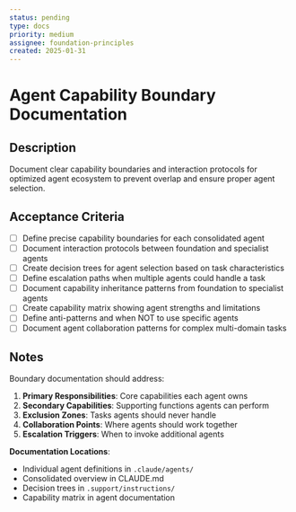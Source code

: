 ```yaml
---
status: pending
type: docs
priority: medium
assignee: foundation-principles
created: 2025-01-31
---
```


# Agent Capability Boundary Documentation

## Description
Document clear capability boundaries and interaction protocols for optimized agent ecosystem to prevent overlap and ensure proper agent selection.

## Acceptance Criteria
- [ ] Define precise capability boundaries for each consolidated agent
- [ ] Document interaction protocols between foundation and specialist agents
- [ ] Create decision trees for agent selection based on task characteristics
- [ ] Define escalation paths when multiple agents could handle a task
- [ ] Document capability inheritance patterns from foundation to specialist agents
- [ ] Create capability matrix showing agent strengths and limitations
- [ ] Define anti-patterns and when NOT to use specific agents
- [ ] Document agent collaboration patterns for complex multi-domain tasks

## Notes
Boundary documentation should address:
1. **Primary Responsibilities**: Core capabilities each agent owns
2. **Secondary Capabilities**: Supporting functions agents can perform
3. **Exclusion Zones**: Tasks agents should never handle
4. **Collaboration Points**: Where agents should work together
5. **Escalation Triggers**: When to invoke additional agents

**Documentation Locations**:
- Individual agent definitions in `.claude/agents/`
- Consolidated overview in CLAUDE.md
- Decision trees in `.support/instructions/`
- Capability matrix in agent documentation